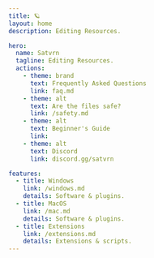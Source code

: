```yaml
---
title: 🪐
layout: home
description: Editing Resources.

hero:
  name: Satvrn
  tagline: Editing Resources.
  actions:
    - theme: brand
      text: Frequently Asked Questions
      link: faq.md
    - theme: alt
      text: Are the files safe?
      link: /safety.md
    - theme: alt
      text: Beginner's Guide
      link: 
    - theme: alt
      text: Discord
      link: discord.gg/satvrn

features:
  - title: Windows
    link: /windows.md
    details: Software & plugins.
  - title: MacOS
    link: /mac.md
    details: Software & plugins.
  - title: Extensions
    link: /extensions.md
    details: Extensions & scripts.
---
```

